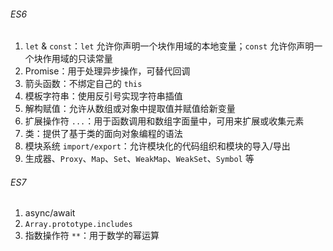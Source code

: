 ###### ES6

1. `let` & `const`：`let` 允许你声明一个块作用域的本地变量；`const` 允许你声明一个块作用域的只读常量
2. Promise：用于处理异步操作，可替代回调
3. 箭头函数：不绑定自己的 `this`
4. 模板字符串：使用反引号实现字符串插值
5. 解构赋值：允许从数组或对象中提取值并赋值给新变量
6. 扩展操作符 `...`：用于函数调用和数组字面量中，可用来扩展或收集元素
7. 类：提供了基于类的面向对象编程的语法
8. 模块系统 `import/export`：允许模块化的代码组织和模块的导入/导出
9. 生成器、`Proxy`、`Map`、`Set`、`WeakMap`、`WeakSet`、`Symbol` 等

###### ES7

1. async/await
2. `Array.prototype.includes`
3. 指数操作符 `**`：用于数学的幂运算
